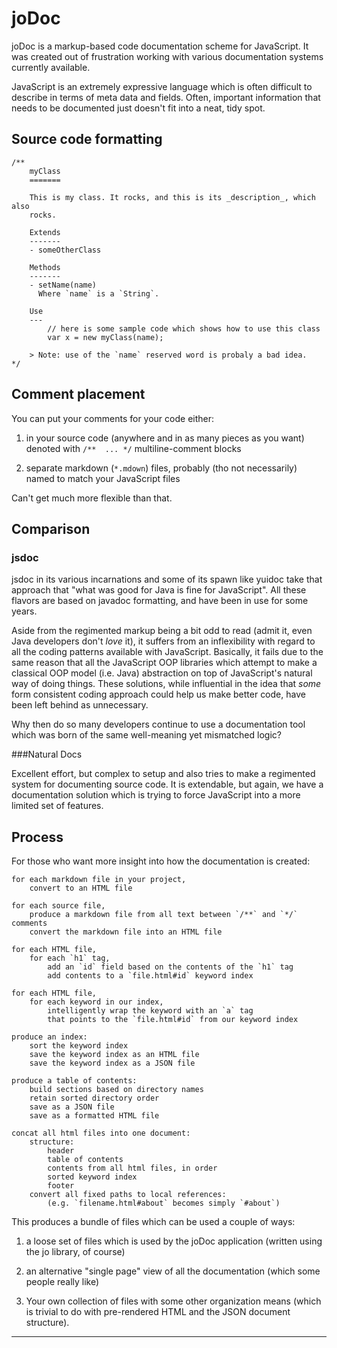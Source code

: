 joDoc
=====

joDoc is a markup-based code documentation scheme for JavaScript. It was created out of
frustration working with various documentation systems currently available.

JavaScript is an extremely expressive language which is often difficult to describe in
terms of meta data and fields. Often, important information that needs to be documented
just doesn't fit into a neat, tidy spot.


Source code formatting
----------------------

	/**
		myClass
		=======
		
		This is my class. It rocks, and this is its _description_, which also
		rocks.
		
		Extends
		-------
		- someOtherClass
		
		Methods
		-------
		- setName(name)
		  Where `name` is a `String`.
		
		Use
		---
			// here is some sample code which shows how to use this class
			var x = new myClass(name);
		
		> Note: use of the `name` reserved word is probaly a bad idea.
	*/

Comment placement
-----------------

You can put your comments for your code either:

1. in your source code (anywhere and in as many pieces as you want) denoted with
   `/**  ... */` multiline-comment blocks

2. separate markdown (`*.mdown`) files, probably (tho not necessarily) named to
   match your JavaScript files

Can't get much more flexible than that.

Comparison
----------

### jsdoc

jsdoc in its various incarnations and some of its spawn like yuidoc take that approach
that "what was good for Java is fine for JavaScript". All these flavors are based on
javadoc formatting, and have been in use for some years.

Aside from the regimented markup being a bit odd to read (admit it, even Java developers
don't _love_ it), it suffers from an inflexibility with regard to all the coding
patterns available with JavaScript. Basically, it fails due to the same reason that all
the JavaScript OOP libraries which attempt to make a classical OOP model (i.e. Java)
abstraction on top of JavaScript's natural way of doing things. These solutions, while
influential in the idea that _some_ form consistent coding approach could help us make
better code, have been left behind as unnecessary.

Why then do so many developers continue to use a documentation tool which was born of the
same well-meaning yet mismatched logic?

###Natural Docs

Excellent effort, but complex to setup and also tries to make a regimented system for
documenting source code. It is extendable, but again, we have a documentation solution
which is trying to force JavaScript into a more limited set of features.

Process
-------

For those who want more insight into how the documentation is created:

	for each markdown file in your project,
		convert to an HTML file
	
	for each source file,
		produce a markdown file from all text between `/**` and `*/` comments
		convert the markdown file into an HTML file
	
	for each HTML file,
		for each `h1` tag,
			add an `id` field based on the contents of the `h1` tag
			add contents to a `file.html#id` keyword index
	
	for each HTML file,
		for each keyword in our index,
			intelligently wrap the keyword with an `a` tag
			that points to the `file.html#id` from our keyword index
	
	produce an index:
		sort the keyword index
		save the keyword index as an HTML file
		save the keyword index as a JSON file

	produce a table of contents:
		build sections based on directory names
		retain sorted directory order
		save as a JSON file
		save as a formatted HTML file

	concat all html files into one document:
		structure:
			header
			table of contents
			contents from all html files, in order
			sorted keyword index
			footer
		convert all fixed paths to local references:
			(e.g. `filename.html#about` becomes simply `#about`)

This produces a bundle of files which can be used a couple of ways:

1. a loose set of files which is used by the joDoc application (written
   using the jo library, of course)

2. an alternative "single page" view of all the documentation (which some
   people really like)

3. Your own collection of files with some other organization means (which
   is trivial to do with pre-rendered HTML and the JSON document
   structure).

- - -
